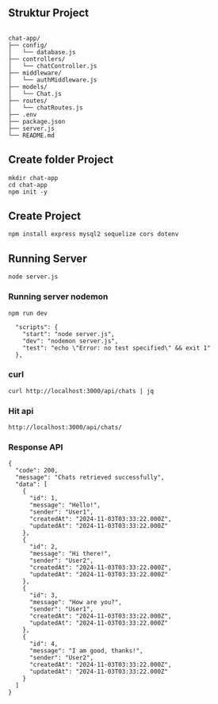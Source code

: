 ## Struktur Project

````

chat-app/
├── config/
│   └── database.js
├── controllers/
│   └── chatController.js
├── middleware/
│   └── authMiddleware.js
├── models/
│   └── Chat.js
├── routes/
│   └── chatRoutes.js
├── .env
├── package.json
├── server.js
└── README.md

````

## Create folder Project

````
mkdir chat-app
cd chat-app
npm init -y

````

## Create Project

````
npm install express mysql2 sequelize cors dotenv

````

## Running Server

````
node server.js

````

### Running server nodemon

````
npm run dev

````

````
  "scripts": {
    "start": "node server.js",
    "dev": "nodemon server.js",
    "test": "echo \"Error: no test specified\" && exit 1"
  },
````

### curl

````
curl http://localhost:3000/api/chats | jq

````

### Hit api

````
http://localhost:3000/api/chats/

````

### Response API

````
{
  "code": 200,
  "message": "Chats retrieved successfully",
  "data": [
    {
      "id": 1,
      "message": "Hello!",
      "sender": "User1",
      "createdAt": "2024-11-03T03:33:22.000Z",
      "updatedAt": "2024-11-03T03:33:22.000Z"
    },
    {
      "id": 2,
      "message": "Hi there!",
      "sender": "User2",
      "createdAt": "2024-11-03T03:33:22.000Z",
      "updatedAt": "2024-11-03T03:33:22.000Z"
    },
    {
      "id": 3,
      "message": "How are you?",
      "sender": "User1",
      "createdAt": "2024-11-03T03:33:22.000Z",
      "updatedAt": "2024-11-03T03:33:22.000Z"
    },
    {
      "id": 4,
      "message": "I am good, thanks!",
      "sender": "User2",
      "createdAt": "2024-11-03T03:33:22.000Z",
      "updatedAt": "2024-11-03T03:33:22.000Z"
    }
  ]
}


````

